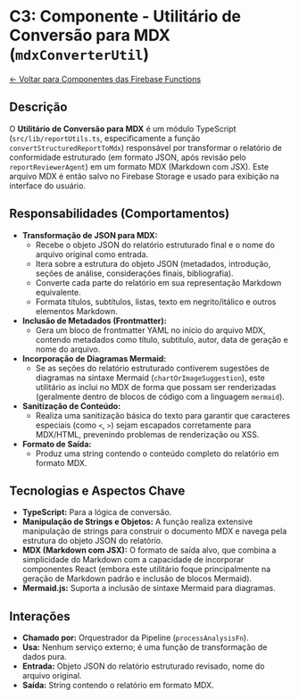 
# C3: Componente - Utilitário de Conversão para MDX (`mdxConverterUtil`)

[<- Voltar para Componentes das Firebase Functions](./../03-firebase-functions-components.md)

## Descrição

O **Utilitário de Conversão para MDX** é um módulo TypeScript (`src/lib/reportUtils.ts`, especificamente a função `convertStructuredReportToMdx`) responsável por transformar o relatório de conformidade estruturado (em formato JSON, após revisão pelo `reportReviewerAgent`) em um formato MDX (Markdown com JSX). Este arquivo MDX é então salvo no Firebase Storage e usado para exibição na interface do usuário.

## Responsabilidades (Comportamentos)

*   **Transformação de JSON para MDX:**
    *   Recebe o objeto JSON do relatório estruturado final e o nome do arquivo original como entrada.
    *   Itera sobre a estrutura do objeto JSON (metadados, introdução, seções de análise, considerações finais, bibliografia).
    *   Converte cada parte do relatório em sua representação Markdown equivalente.
    *   Formata títulos, subtítulos, listas, texto em negrito/itálico e outros elementos Markdown.
*   **Inclusão de Metadados (Frontmatter):**
    *   Gera um bloco de frontmatter YAML no início do arquivo MDX, contendo metadados como título, subtítulo, autor, data de geração e nome do arquivo.
*   **Incorporação de Diagramas Mermaid:**
    *   Se as seções do relatório estruturado contiverem sugestões de diagramas na sintaxe Mermaid (`chartOrImageSuggestion`), este utilitário as inclui no MDX de forma que possam ser renderizadas (geralmente dentro de blocos de código com a linguagem `mermaid`).
*   **Sanitização de Conteúdo:**
    *   Realiza uma sanitização básica do texto para garantir que caracteres especiais (como `<`, `>`) sejam escapados corretamente para MDX/HTML, prevenindo problemas de renderização ou XSS.
*   **Formato de Saída:**
    *   Produz uma string contendo o conteúdo completo do relatório em formato MDX.

## Tecnologias e Aspectos Chave

*   **TypeScript:** Para a lógica de conversão.
*   **Manipulação de Strings e Objetos:** A função realiza extensive manipulação de strings para construir o documento MDX e navega pela estrutura do objeto JSON do relatório.
*   **MDX (Markdown com JSX):** O formato de saída alvo, que combina a simplicidade do Markdown com a capacidade de incorporar componentes React (embora este utilitário foque principalmente na geração de Markdown padrão e inclusão de blocos Mermaid).
*   **Mermaid.js:** Suporta a inclusão de sintaxe Mermaid para diagramas.

## Interações

*   **Chamado por:** Orquestrador da Pipeline (`processAnalysisFn`).
*   **Usa:** Nenhum serviço externo; é uma função de transformação de dados pura.
*   **Entrada:** Objeto JSON do relatório estruturado revisado, nome do arquivo original.
*   **Saída:** String contendo o relatório em formato MDX.
